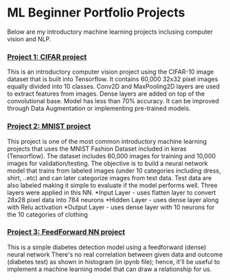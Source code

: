 # ML Beginner Portfolio Projects
Below are my introductory machine learning projects inclusing computer vision and NLP.

### [Project 1: CIFAR project](https://github.com/Tadewos/ML_Beginner_Projects)

This is an introductory computer vision project using the CIFAR-10 image dataset that is built into Tensorflow. It contains 60,000 32x32 pixel images equally divided into 10 classes. Conv2D and MaxPooling2D layers are used to extract features from images. Dense layers are added on top of the convolutional base. Model has less than 70% accuracy. It can be improved through Data Augmentation or implementing pre-trained models.

### [Project 2: MNIST project](https://github.com/Tadewos/ML_Beginner_Projects)

This project is one of the most common introductory machine learning projects that uses the MNIST Fashion Dataset included in keras (Tensorflow). The dataset includes 60,000 images for training and 10,000 images for validation/testing. The objective is to build a neural network model that trains from labeled images (under 10 categories including dress, shirt, ..etc) and can later categorize images from test data. Test data are also labeled making it simple to evaluate if the model performs well. Three layers were applied in this NN.
*Input Layer - uses flatten layer to convert 28x28 pixel data into 784 neurons
*Hidden Layer - uses dense layer along with Relu activation
*Output Layer - uses dense layer with 10 neurons for the 10 categories of clothing

### [Project 3: FeedForward NN project](https://github.com/Tadewos/FeedForward-Neural-Network)

This is a simple diabetes detection model using a feedforward (dense) neural network There's no real correlation between given data and outcome (diabetes test) as shown in histogram (in ipynb file); hence, it'll be useful to implement a machine learning model that can draw a relationship for us.
